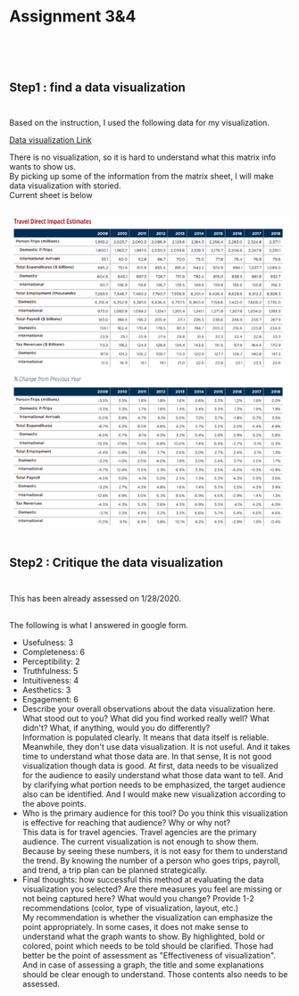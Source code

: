 # Assignment 3&4 <br><br><br>

## Step1 : find a data visualization<br><br>

Based on the instruction, I used the following data for my visualization.<br>

[Data visualization Link](https://www.ustravel.org/system/files/media_root/document/Research_Fact-Sheet_US-Travel-and-Tourism-Overview.pdf)<br>

There is no visualization, so it is hard to understand what this matrix info wants to show us. <br>
By picking up some of the information from the matrix sheet, I will make data visualization with storied.<br>
Current sheet is below<br><br>

![Alt text](/Sheet_info_Assignment3_4.png)<br><br>


## Step2 : Critique the data visualization<br><br>

This has been already assessed on 1/28/2020.<br><br>

The following is what I answered in google form.<br>
* Usefulness: 3
* Completeness: 6
* Perceptibility: 2
* Truthfulness: 5
* Intuitiveness: 4
* Aesthetics: 3
* Engagement: 6
* Describe your overall observations about the data visualization here. What stood out to you? What did you find worked really well? What didn't? What, if anything, would you do differently?<br>
Information is populated clearly. It means that data itself is reliable. Meanwhile, they don't use data visualization. It is not useful. And it takes time to understand what those data are.
In that sense, It is not good visualization though data is good. At first, data needs to be visualized for the audience to easily understand what those data want to tell.
And by clarifying what portion needs to be emphasized, the target audience also can be identified. 
And I would make new visualization according to the above points.<br>
* Who is the primary audience for this tool? Do you think this visualization is effective for reaching that audience? Why or why not? <br>
This data is for travel agencies. Travel agencies are the primary audience. The current visualization is not enough to show them. Because by seeing these numbers, it is not easy for them to understand the trend. By knowing the number of a person who goes trips, payroll, and trend, a trip plan can be planned strategically.<br>
* Final thoughts: how successful this method at evaluating the data visualization you selected? Are there measures you feel are missing or not being captured here? What would you change? Provide 1-2 recommendations (color, type of visualization, layout, etc.)<br>
My recommendation is whether the visualization can emphasize the point appropriately. In some cases, it does not make sense to understand what the graph wants to show. By highlighted, bold or colored, point which needs to be told should be clarified. Those had better be the point of assessment as "Effectiveness of visualization".
And in case of assessing a graph, the title and some explanations should be clear enough to understand. Those contents also needs to be assessed.<br><br>

